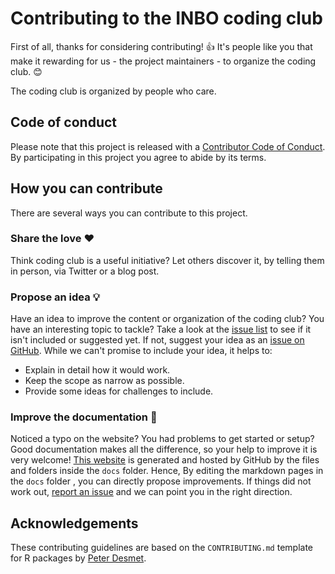 # Contributing to the INBO coding club

First of all, thanks for considering contributing! 👍 It's people like you that make it rewarding for us - the project maintainers - to organize the coding club. 😊

The coding club is organized by people who care.

[repo]: https://github.com/inbo/coding-club
[issues]: https://github.com/inbo/coding-club/issues
[new_issue]: https://github.com/inbo/coding-club/issues/new
[website]: https://inbo.github.io/coding-club/
[email]: mailto:stijn.vanhoey@inbo.be

## Code of conduct

Please note that this project is released with a [Contributor Code of Conduct](CODE_OF_CONDUCT.md). By participating in this project you agree to abide by its terms.

## How you can contribute

There are several ways you can contribute to this project.

### Share the love ❤️

Think coding club is a useful initiative? Let others discover it, by telling them in person, via Twitter or a blog post.

### Propose an idea 💡

Have an idea to improve the content or organization of the coding club? You have an interesting topic to tackle? Take a look at the [issue list][issues] to see if it isn't included or suggested yet. If not, suggest your idea as an [issue on GitHub][new_issue]. While we can't promise to include your idea, it helps to:

* Explain in detail how it would work.
* Keep the scope as narrow as possible.
* Provide some ideas for challenges to include.

### Improve the documentation 📖

Noticed a typo on the website? You had problems to get started or setup? Good documentation makes all the difference, so your help to improve it is very welcome! [This website][website] is generated and hosted by GitHub by the files and folders inside the `docs` folder. Hence, By editing the markdown pages in the `docs` folder , you can directly propose improvements. If things did not work out, [report an issue][new_issue] and we can point you in the right direction.

## Acknowledgements

These contributing guidelines are based on the `CONTRIBUTING.md` template for R packages by [Peter Desmet](https://gist.github.com/peterdesmet/e90a1b0dc17af6c12daf6e8b2f044e7c).


